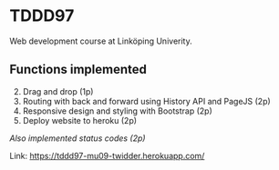# TDDD97
Web development course at Linköping Univerity. 

## Functions implemented
2. Drag and drop (1p)
3. Routing with back and forward using History API and PageJS (2p)
9. Responsive design and styling with Bootstrap (2p)
10. Deploy website to heroku (2p)

*Also implemented status codes (2p)*

Link: https://tddd97-mu09-twidder.herokuapp.com/
